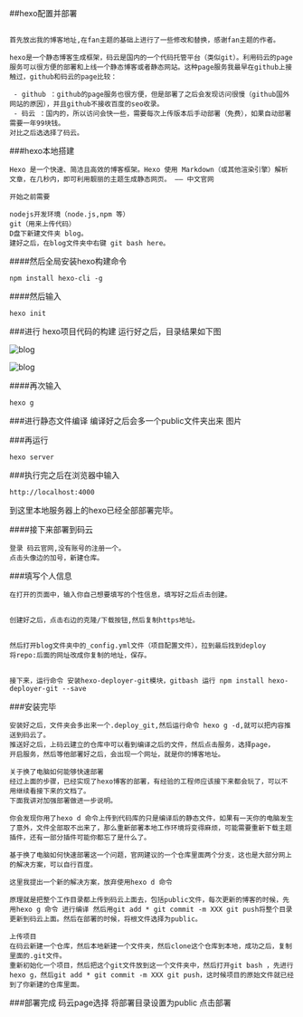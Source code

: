 ##hexo配置并部署


```

首先放出我的博客地址,在fan主题的基础上进行了一些修改和替换，感谢fan主题的作者。

hexo是一个静态博客生成框架，码云是国内的一个代码托管平台（类似git）。利用码云的page服务可以很方便的部署和上线一个静态博客或者静态网站。这种page服务我最早在github上接触过，github和码云的page比较：

 - github ：github的page服务也很方便，但是部署了之后会发现访问很慢（github国外网站的原因），并且github不接收百度的seo收录。
 - 码云 ：国内的，所以访问会快一些，需要每次上传版本后手动部署（免费），如果自动部署需要一年99块钱。
对比之后选选择了码云。

```

###hexo本地搭建
```
Hexo 是一个快速、简洁且高效的博客框架。Hexo 使用 Markdown（或其他渲染引擎）解析文章，在几秒内，即可利用靓丽的主题生成静态网页。 —— 中文官网

开始之前需要

nodejs开发环境（node.js,npm 等）
git（用来上传代码）
D盘下新建文件夹 blog。
建好之后，在blog文件夹中右键 git bash here。
```
####然后全局安装hexo构建命令

```
npm install hexo-cli -g
```

####然后输入
```
hexo init
```

###进行 hexo项目代码的构建
运行好之后，目录结果如下图

![blog](/hexo-personage/images/d47b-hrvcwnk0004381.png)


![blog](/hexo-personage/images/post.jpg)





####再次输入
```
hexo g
```

###进行静态文件编译
编译好之后会多一个public文件夹出来
图片

###再运行

```
hexo server
```

###执行完之后在浏览器中输入
```
http://localhost:4000
```

到这里本地服务器上的hexo已经全部部署完毕。

####接下来部署到码云
```
登录 码云官网,没有账号的注册一个。
点击头像边的加号，新建仓库。
```

###填写个人信息
```
在打开的页面中，输入你自己想要填写的个性信息，填写好之后点击创建。


创建好之后，点击右边的克隆/下载按钮,然后复制https地址。


然后打开blog文件夹中的_config.yml文件（项目配置文件），拉到最后找到deploy
将repo:后面的网址改成你复制的地址，保存。


接下来，运行命令 安装hexo-deployer-git模块，gitbash 运行 npm install hexo-deployer-git --save
```

###安装完毕
```
安装好之后，文件夹会多出来一个.deploy_git,然后运行命令 hexo g -d,就可以把内容推送到码云了。
推送好之后，上码云建立的仓库中可以看到编译之后的文件，然后点击服务，选择page，
开启服务，然后等他部署好之后，会出现一个网址，就是你的博客地址。

关于换了电脑如何能够快速部署
经过上面的步骤，已经实现了hexo博客的部署，有经验的工程师应该接下来都会玩了，可以不用继续看接下来的文档了。
下面我讲对加强部署做进一步说明。

你会发现你用了hexo d 命令上传到代码库的只是编译后的静态文件，如果有一天你的电脑发生了意外，文件全部取不出来了，那么重新部署本地工作环境将变得麻烦，可能需要重新下载主题插件，还有一部分插件可能你都忘了是什么了。

基于换了电脑如何快速部署这一个问题，官网建议的一个仓库里面两个分支，这也是大部分网上的解决方案，可以自行百度。

这里我提出一个新的解决方案，放弃使用hexo d 命令

原理就是把整个工作目录都上传到码云上面去，包括public文件，每次更新的博客的时候，先用hexo g 命令 进行编译 然后用git add * git commit -m XXX git push将整个目录更新到码云上面。然后在部署的时候，将根文件选择为public。

上传项目
在码云新建一个仓库，然后本地新建一个文件夹，然后clone这个仓库到本地，成功之后，复制里面的.git文件。
重新初始化一个项目，然后把这个git文件放到这一个文件夹中，然后打开git bash ，先进行hexo g，然后git add * git commit -m XXX git push，这时候项目的原始文件就已经到了你新建的仓库里面。
```
###部署完成
码云page选择
将部署目录设置为public 点击部署


